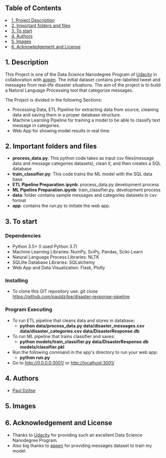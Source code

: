 ## Table of Contents
<li><a href="#intro">1. Project Description
<li><a href="#files">2. Important folders and files
<li><a href="#getting started">3. To start
<li><a href="#authors">4. Authors
<li><a href="#images">5. Images 
<li><a href="#acknowledgement">6. Acknowledgement and License


<a id='intro'></a>
## 1. Description

This Project is one of the Data Science Nanodegree Program of [Udacity](https://www.udacity.com/school-of-data-science) in collaboration with  [appen](https://appen.com/). The initial dataset contains pre-labelled tweet and messages from real-life disaster situations. The aim of the project is to build a Natural Language Processing tool that categorize messages.
     

The Project is divided in the following Sections:

- Processing Data, ETL Pipeline for extracting data from source, cleaning data and saving them in a proper database structure.
- Machine Learning Pipeline for training a model to be able to classify text message in categories.
- Web App for showing model results in real time.
     
 <a id='files'></a>
 ## 2. Important folders and files
  - **process_data.py**: This python code takes as input csv files(message data and message categories datasets), clean it, and then creates a SQL database
  - **train_classifier.py**: This code trains the ML model with the SQL data base
  - **ETL Pipeline Preparation.ipynb**: process_data.py development process
  - **ML Pipeline Preparation.ipynb**: train_classifier.py. development process
  - **data**: folder contains sample messages and categories datasets in csv format
  - **app**: contains the run.py to initiate the web app.

<a id='getting started'></a>
## 3. To start    
### Dependencies
 
 - Python 3.5+ (I used Python 3.7)
 - Machine Learning Libraries: NumPy, SciPy, Pandas, Sciki-Learn
 - Natural Language Process Libraries: NLTK
 - SQLlite Database Libraries: SQLalchemy
 - Web App and Data Visualization: Flask, Plotly
 
### Installing

 - To clone this GIT repository use: git clone https://github.com/pauldzitse/disaster-response-pipeline

 ### Program Executing

  - To run ETL pipeline that cleans data and stores in database:
     - **python data/process_data.py data/disaster_messages.csv data/disaster_categories.csv data/DisasterResponse.db**
  - To run ML pipeline that trains classifier and saves:
      - **python models/train_classifier.py data/DisasterResponse.db models/classifier.pkl**
  - Run the following command in the app's directory to run your web app: 
      - **python run.py**
  - Go to <http://0.0.0.0:3001/> or <http://localhost:3001/>

 
<a id='authors'></a>
## 4. Authors 
     
   - [Paul Dzitse](https://github.com/pauldzitse)
 
<a id='images'></a>
## 5. Images  
     
<a id='acknowledgement'></a>
## 6. Acknowledgement and License
  
  - Thanks to [Udacity](https://www.udacity.com/school-of-data-science) for providing such an excellent Data Science Nanodegree Program.
  - Also big thanks to [appen](https://appen.com/) for providing messages dataset to train my model.
